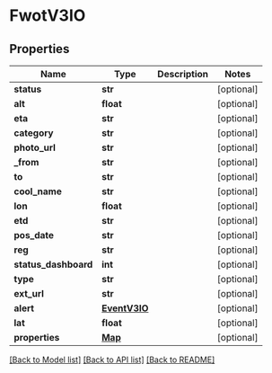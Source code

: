 # FwotV3IO

## Properties
Name | Type | Description | Notes
------------ | ------------- | ------------- | -------------
**status** | **str** |  | [optional] 
**alt** | **float** |  | [optional] 
**eta** | **str** |  | [optional] 
**category** | **str** |  | [optional] 
**photo_url** | **str** |  | [optional] 
**_from** | **str** |  | [optional] 
**to** | **str** |  | [optional] 
**cool_name** | **str** |  | [optional] 
**lon** | **float** |  | [optional] 
**etd** | **str** |  | [optional] 
**pos_date** | **str** |  | [optional] 
**reg** | **str** |  | [optional] 
**status_dashboard** | **int** |  | [optional] 
**type** | **str** |  | [optional] 
**ext_url** | **str** |  | [optional] 
**alert** | [**EventV3IO**](EventV3IO.md) |  | [optional] 
**lat** | **float** |  | [optional] 
**properties** | [**Map**](Map.md) |  | [optional] 

[[Back to Model list]](../README.md#documentation-for-models) [[Back to API list]](../README.md#documentation-for-api-endpoints) [[Back to README]](../README.md)


